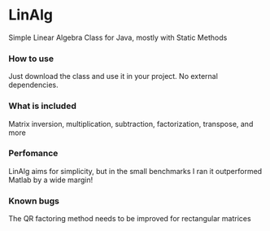 # LinAlg
Simple Linear Algebra Class for Java, mostly with Static Methods

### How to use
Just download the class and use it in your project. No external dependencies.

### What is included
Matrix inversion, multiplication, subtraction, factorization, transpose, and more

### Perfomance
LinAlg aims for simplicity, but in the small benchmarks I ran it outperformed Matlab by a wide margin!

### Known bugs
The QR factoring method needs to be improved for rectangular matrices
